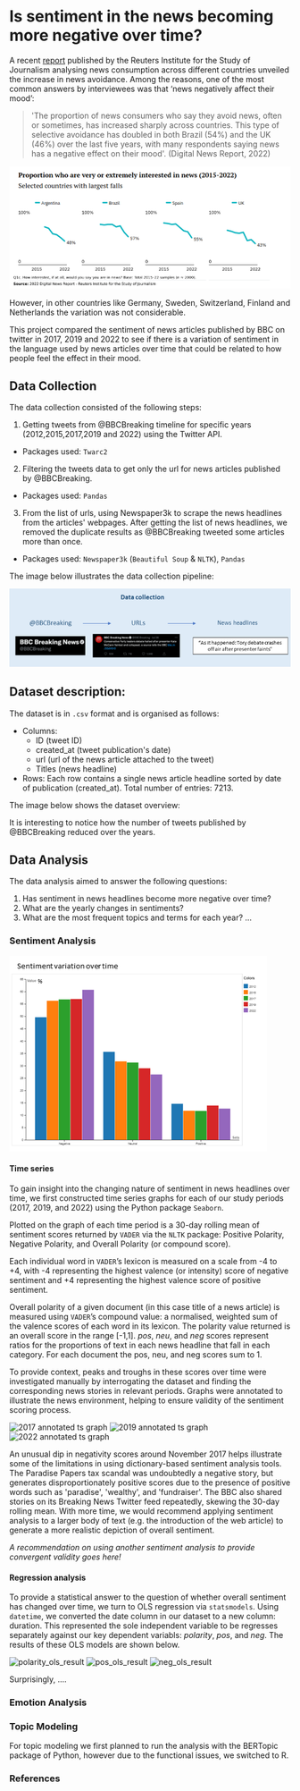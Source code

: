 # Is sentiment in the news becoming more negative over time? 

A recent [report](https://reutersinstitute.politics.ox.ac.uk/digital-news-report/2022/dnr-executive-summary) published by the Reuters Institute for the Study of Journalism analysing news consumption across different countries unveiled the increase in news avoidance. Among the reasons, one of the most common answers by interviewees was that ‘news negatively affect their mood’: 

>'The proportion of news consumers who say they avoid news, often or sometimes, has increased sharply across countries. This type of selective avoidance has doubled in both Brazil (54%) and the UK (46%) over the last five years, with many respondents saying news has a negative effect on their mood'. (Digital News Report, 2022)

![](./img/image2.png)

However, in other countries like Germany, Sweden, Switzerland, Finland and Netherlands the variation was not considerable. 

This project compared the sentiment of news articles published by BBC on twitter in 2017, 2019 and 2022 to see if there is a variation of sentiment in the language used by news articles over time that could be related to how people feel the effect in their mood.  

## Data Collection

The data collection consisted of the following steps:

1. Getting tweets from @BBCBreaking timeline for specific years (2012,2015,2017,2019 and 2022) using the Twitter API.
- Packages used: `Twarc2`
2. Filtering the tweets data to get only the url for news articles published by @BBCBreaking.
- Packages used: `Pandas`
3. From the list of urls, using Newspaper3k to scrape the news headlines from the articles' webpages. After getting the list of news headlines, we removed the duplicate results as @BBCBreaking tweeted some articles more than once. 
- Packages used: `Newspaper3k` (`Beautiful Soup` & `NLTK`), `Pandas`

The image below illustrates the data collection pipeline:

![](./img/collection_pipeline.png)

## Dataset description:

The dataset is in `.csv` format and is organised as follows:
- Columns:
  - ID (tweet ID)
  - created_at (tweet publication's date)
  - url (url of the news article attached to the tweet)
  - Titles (news headline)
- Rows:
Each row contains a single news article headline sorted by date of publication (created_at). Total number of entries: 7213.

The image below shows the dataset overview:

It is interesting to notice how the number of tweets published by @BBCBreaking reduced over the years. 

## Data Analysis

The data analysis aimed to answer the following questions:
1. Has sentiment in news headlines become more negative over time?
2. What are the yearly changes in sentiments?
3. What are the most frequent topics and terms for each year?
...

### Sentiment Analysis

![](./img/sentiment_overtime.png)

#### Time series

To gain insight into the changing nature of sentiment in news headlines over time, we first constructed time series graphs for each of our study periods (2017, 2019, and 2022) using the Python package ``Seaborn``.

Plotted on the graph of each time period is a 30-day rolling mean of sentiment scores returned by ``VADER`` via the ``NLTK`` package: Positive Polarity, Negative Polarity, and Overall Polarity (or compound score).

Each individual word in ``VADER``’s lexicon is measured on a scale from -4 to +4, with -4 representing the highest valence (or intensity) score of negative sentiment and +4 representing the highest valence score of positive sentiment.

Overall polarity of a given document (in this case title of a news article) is measured using ``VADER``’s compound value: a normalised, weighted sum of the valence scores of each word in its lexicon. The polarity value returned is an overall score in the range [-1,1]. _pos_, _neu_, and _neg_ scores represent ratios for the proportions of text in each news headline that fall in each category. For each document the pos, neu, and neg scores sum to 1.

To provide context, peaks and troughs in these scores over time were investigated manually by interrogating the dataset and finding the corresponding news stories in relevant periods. Graphs were annotated to illustrate the news environment, helping to ensure validity of the sentiment scoring process.

![2017 annotated ts graph](https://user-images.githubusercontent.com/77411190/181502396-36242517-0fd6-4b7f-82f3-c4c94dd34789.png)
![2019 annotated ts graph](https://user-images.githubusercontent.com/77411190/181502417-5677530e-dd12-4af6-8fc3-59d309c9bda3.png)
![2022 annotated ts graph](https://user-images.githubusercontent.com/77411190/181502448-200fc7d7-d1fa-473b-9f7e-c030b05226d9.png)

An unusual dip in negativity scores around November 2017 helps illustrate some of the limitations in using dictionary-based sentiment analysis tools. The Paradise Papers tax scandal was undoubtedly a negative story, but generates disproportionately positive scores due to the presence of positive words such as 'paradise', 'wealthy', and 'fundraiser'. The BBC also shared stories on its Breaking News Twitter feed repeatedly, skewing the 30-day rolling mean. With more time, we would recommend applying sentiment analysis to a larger body of text (e.g. the introduction of the web article) to generate a more realistic depiction of overall sentiment.

*A recommendation on using another sentiment analysis to provide convergent validity goes here!*


#### Regression analysis

To provide a statistical answer to the question of whether overall sentiment has changed over time, we turn to OLS regression via ``statsmodels``. Using ``datetime``, we converted the date column in our dataset to a new column: duration. This represented the sole independent variable to be regresses separately against our key dependent variabls: _polarity_, _pos_, and _neg_. The results of these OLS models are shown below.

![polarity_ols_result](https://user-images.githubusercontent.com/77411190/181547196-b5cd7d13-21d0-4ce3-9f90-cc214beb509f.png)
![pos_ols_result](https://user-images.githubusercontent.com/77411190/181547261-ac0be0be-b6ff-4500-90ef-82f05a6fa768.png)
![neg_ols_result](https://user-images.githubusercontent.com/77411190/181547429-4b549954-909d-4991-bf4e-613d891d477e.png)


Surprisingly, ....


### Emotion Analysis

### Topic Modeling

For topic modeling we first planned to run the analysis with the BERTopic package of Python, however due to the functional issues, we switched to R. 

### References





